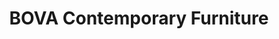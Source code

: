 ---
title: "BOVA Contemporary Furniture"
url: /norcross/bova-contemporary-furniture/
shop: furniture
---